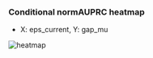 ### Conditional normAUPRC heatmap

- X: eps_current, Y: gap_mu

![heatmap](/home/elicer/project_0814_2/results/20250816-003121/holdout/conditional_heatmap_eps_current_vs_gap_mu.png)
